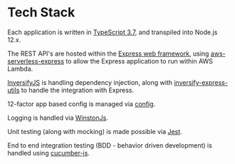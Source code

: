 # Tech Stack

Each application is written in [TypeScript 3.7](https://www.typescriptlang.org/docs/handbook/release-notes/typescript-3-7.html), and transpiled into Node.js 12.x.

The REST API's are hosted within the [Express web framework](https://expressjs.com), using [aws-serverless-express](https://github.com/awslabs/aws-serverless-express) to allow the Express application to run within AWS Lambda.

[InversifyJS](https://github.com/inversify/InversifyJS) is handling dependency injection, along with [inversify-express-utils](https://github.com/inversify/inversify-express-utils) to handle the integration with Express.

12-factor app based config is managed via [config](https://github.com/lorenwest/node-config).

Logging is handled via [WinstonJs](https://github.com/winstonjs/winston).

Unit testing (along with mocking) is made possible via [Jest](https://facebook.github.io/jest/).

End to end integration testing (BDD - behavior driven development) is handled using [cucumber-js](https://github.com/cucumber/cucumber-js).